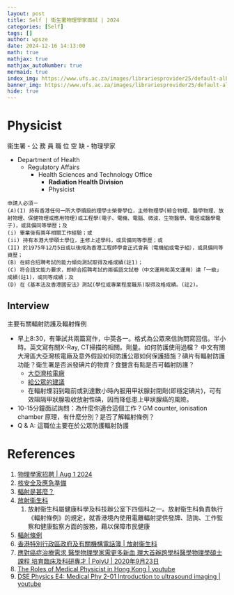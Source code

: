 ```yaml
---
layout: post
title: Self | 衛生署物理學家面試 | 2024
categories: [Self]
tags: []
author: wpsze
date: 2024-12-16 14:13:00
math: true
mathjax: true
mathjax_autoNumber: true
mermaid: true
index_img: https://www.ufs.ac.za/images/librariesprovider25/default-album/buttonmphy.jpg?sfvrsn=2abef921_0
banner_img: https://www.ufs.ac.za/images/librariesprovider25/default-album/buttonmphy.jpg?sfvrsn=2abef921_0
hide: true
---
```


# Physicist

衞生署 - 公 務 員 職 位 空 缺 - 物理學家

- Department of Health
  - Regulatory Affairs
    - Health Sciences and Technology Office
      - **Radiation Health Division**
      - Physicist

```text
申請人必須－ 
(A)(I) 持有香港任何一所大學頒授的理學士榮譽學位，主修物理學(綜合物理、醫學物理、放射物理、保健物理或應用物理)或工程學(電子、電機、電腦、微波、生物醫學、電信或醫學電子)，或具備同等學歷；及 
(i) 畢業後有兩年相關工作經驗；或 
(ii) 持有本港大學碩士學位，主修上述學科，或具備同等學歷；或 
(II) 於1975年12月5日或以後成為香港工程師學會正式會員（電機組或電子組），或具備同等資歷； 
(B) 在綜合招聘考試的能力傾向測試取得及格成績(註1)； 
(C) 符合語文能力要求，即綜合招聘考試的兩張語文試卷（中文運用和英文運用）達「一級」成績(註1)，或同等成績；及 
(D) 在《基本法及香港國安法》測試(學位或專業程度職系)取得及格成績。(註2)。
```

## Interview

主要有關輻射防護及輻射條例
- 早上8:30，有筆試共兩篇寫作，中英各一。格式為公眾來信詢問寫回信。半小時。英文寫有關X-Ray, CT掃描的相關。劑量。如何防護使用過檔？
中文有關大灣區大亞灣核電廠及意外假設如何防護公眾如何保護措施？碘片有輻射防護功能？衛生署是否派發碘片的物資？食鹽含有點是否可輻射防護？
  - [大亞灣核電廠](https://www.sb.gov.hk/chi/special/nuclear/Station.html)
  - [給公眾的建議](https://www.sb.gov.hk/chi/special/nuclear/Advice.html)
  - 在輻射煙羽到臨前或到達數小時內服用甲狀腺封閉劑(即穩定碘片)，可有效阻隔甲狀腺吸收放射性碘，因而降低患上甲狀腺癌的風險。
- 10-15分鐘面試詢問：為什麼你適合這個工作？GM counter, ionisation chamber 原理，有什麼分別？是否了解輻射條例？
- Q & A: 這職位主要在於公眾防護輻射防護


# References

1. [物理學家招聘 | Aug 1 2024](https://www.edigest.hk/%e7%ad%8d%e5%b7%a5/%e7%89%a9%e7%90%86%e5%ad%b8%e5%ae%b6-%e6%94%bf%e5%ba%9c%e8%81%b7%e4%bd%8d-%e6%94%bf%e5%ba%9c%e5%b7%a5-%e5%85%ac%e5%8b%99%e5%93%a1%e6%8b%9b%e8%81%98-aplt-1326103/)
2. [核安全及應急準備](https://www.sb.gov.hk/chi/special/nuclear/index.html)
3. [輻射是甚麼？](https://www.sb.gov.hk/chi/special/nuclear/Radation.html)
4. [放射衞生科](https://www.rhd.gov.hk/tc/aboutus/aboutus.html)
   1. 放射衞生科屬健康科學及科技辦公室下四個科之一。放射衞生科負責執行《輻射條例》的規定，就香港境內使用電離輻射提供發牌、諮詢、工作監察和健康監察方面的服務，藉以保障市民健康
5. [輻射條例](https://www.elegislation.gov.hk/hk/cap303!zh-Hant-HK)
6. [香港特別行政區政府及有關機構電話簿 | 放射衞生科](https://tel.directory.gov.hk/0258000053_CHI.html)
7. [應對癌症治療需求 醫學物理學家需更多新血 理大首辦跨學科醫學物理學碩士課程 培育臨床及科研專才 | PolyU | 2020年9月23日](https://www.polyu.edu.hk/tc/media/media-releases/2020/0923_polyu-launches-the-first-dedicated-interdisciplinary-master-programme-in-medical-physics/)
8. [The Roles of Medical Physicist in Hong Kong | youtube ](https://www.youtube.com/watch?v=QtFEKZora5Y&ab_channel=IOMPOfficial)
9. [DSE Physics E4: Medical Phy 2-01 Introduction to ultrasound imaging | youtube](https://www.youtube.com/watch?v=_TIwL_tuluE&list=PLDTJZgNXBU_zfYRGJrif5hcoXkP06CYnk&index=8&ab_channel=%E9%AB%98%E5%AD%90%E8%80%81%E5%B8%AB)